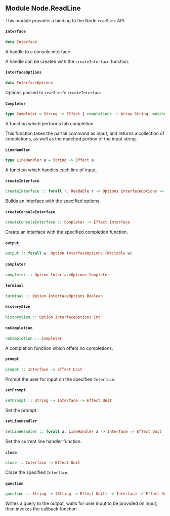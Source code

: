 ## Module Node.ReadLine

This module provides a binding to the Node `readline` API.

#### `Interface`

``` purescript
data Interface
```

A handle to a console interface.

A handle can be created with the `createInterface` function.

#### `InterfaceOptions`

``` purescript
data InterfaceOptions
```

Options passed to `readline`'s `createInterface`

#### `Completer`

``` purescript
type Completer = String -> Effect { completions :: Array String, matched :: String }
```

A function which performs tab completion.

This function takes the partial command as input, and returns a collection of
completions, as well as the matched portion of the input string.

#### `LineHandler`

``` purescript
type LineHandler a = String -> Effect a
```

A function which handles each line of input.

#### `createInterface`

``` purescript
createInterface :: forall r. Readable r -> Options InterfaceOptions -> Effect Interface
```

Builds an interface with the specified options.

#### `createConsoleInterface`

``` purescript
createConsoleInterface :: Completer -> Effect Interface
```

Create an interface with the specified completion function.

#### `output`

``` purescript
output :: forall w. Option InterfaceOptions (Writable w)
```

#### `completer`

``` purescript
completer :: Option InterfaceOptions Completer
```

#### `terminal`

``` purescript
terminal :: Option InterfaceOptions Boolean
```

#### `historySize`

``` purescript
historySize :: Option InterfaceOptions Int
```

#### `noCompletion`

``` purescript
noCompletion :: Completer
```

A completion function which offers no completions.

#### `prompt`

``` purescript
prompt :: Interface -> Effect Unit
```

Prompt the user for input on the specified `Interface`.

#### `setPrompt`

``` purescript
setPrompt :: String -> Interface -> Effect Unit
```

Set the prompt.

#### `setLineHandler`

``` purescript
setLineHandler :: forall a. LineHandler a -> Interface -> Effect Unit
```

Set the current line handler function.

#### `close`

``` purescript
close :: Interface -> Effect Unit
```

Close the specified `Interface`.

#### `question`

``` purescript
question :: String -> (String -> Effect Unit) -> Interface -> Effect Unit
```

Writes a query to the output, waits
for user input to be provided on input, then invokes
the callback function


